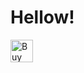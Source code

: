 <body>
<h1>Hellow!</h1>
<a href="https://ko-fi.com/R6R04SI0L" target="_blank"> <img height="36" style="border:0px;height:36px;" src="https://cdn.ko-fi.com/cdn/kofi2.png?v=2" border="0" alt="Buy Me a Coffee at ko-fi.com" /> </a>
</body>
